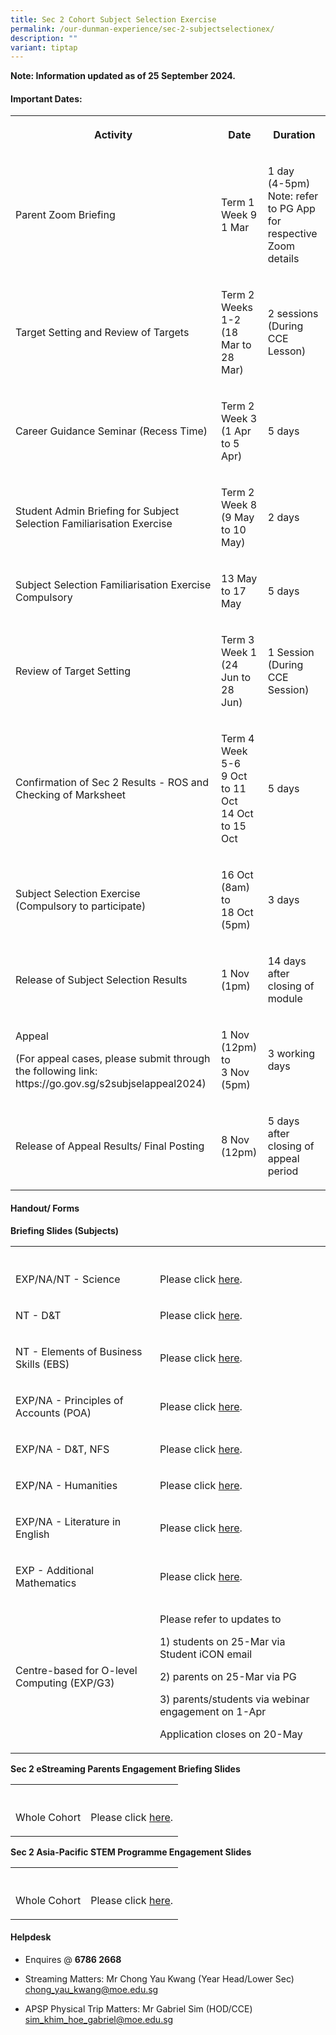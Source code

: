 ```yaml
---
title: Sec 2 Cohort Subject Selection Exercise
permalink: /our-dunman-experience/sec-2-subjectselectionex/
description: ""
variant: tiptap
---
```

<p><strong>Note: Information updated as of 25 September 2024.</strong>
</p>
<h4>Important Dates:</h4>
<table style="minWidth: 75px">
<colgroup>
<col>
<col>
<col>
</colgroup>
<tbody>
<tr>
<th rowspan="1" colspan="1">
<p>Activity</p>
</th>
<th rowspan="1" colspan="1">
<p>Date</p>
</th>
<th rowspan="1" colspan="1">
<p>Duration</p>
</th>
</tr>
<tr>
<td rowspan="1" colspan="1">
<p>Parent Zoom Briefing
<br>
</p>
</td>
<td rowspan="1" colspan="1">
<p>Term 1 Week 9
<br>1 Mar
<br>
</p>
</td>
<td rowspan="1" colspan="1">
<p>1 day
<br>(4-5pm)
<br>Note: refer to PG App for respective Zoom details</p>
</td>
</tr>
<tr>
<td rowspan="1" colspan="1">
<p>Target Setting and Review of Targets</p>
</td>
<td rowspan="1" colspan="1">
<p>Term 2 Weeks 1-2
<br>(18 Mar to 28 Mar)</p>
</td>
<td rowspan="1" colspan="1">
<p>2 sessions (During CCE Lesson)
<br>
</p>
</td>
</tr>
<tr>
<td rowspan="1" colspan="1">
<p>Career Guidance Seminar (Recess Time)</p>
</td>
<td rowspan="1" colspan="1">
<p>Term 2 Week 3
<br>(1 Apr to 5 Apr)</p>
</td>
<td rowspan="1" colspan="1">
<p>5 days</p>
</td>
</tr>
<tr>
<td rowspan="1" colspan="1">
<p>Student Admin Briefing for Subject Selection Familiarisation Exercise</p>
</td>
<td rowspan="1" colspan="1">
<p>Term 2 Week 8
<br>(9 May to 10 May)</p>
</td>
<td rowspan="1" colspan="1">
<p>2 days</p>
</td>
</tr>
<tr>
<td rowspan="1" colspan="1">
<p>Subject Selection Familiarisation Exercise
<br>Compulsory</p>
</td>
<td rowspan="1" colspan="1">
<p>13 May to 17 May
<br>
</p>
</td>
<td rowspan="1" colspan="1">
<p>5 days
<br>
</p>
</td>
</tr>
<tr>
<td rowspan="1" colspan="1">
<p>Review of Target Setting</p>
</td>
<td rowspan="1" colspan="1">
<p>Term 3 Week 1
<br>(24 Jun to 28 Jun)
<br>
</p>
</td>
<td rowspan="1" colspan="1">
<p>1 Session (During CCE Session)</p>
</td>
</tr>
<tr>
<td rowspan="1" colspan="1">
<p>Confirmation of Sec 2 Results - ROS and Checking of Marksheet</p>
</td>
<td rowspan="1" colspan="1">
<p>Term 4 Week 5-6
<br>9 Oct to 11 Oct
<br>14 Oct to 15 Oct</p>
</td>
<td rowspan="1" colspan="1">
<p>5 days</p>
</td>
</tr>
<tr>
<td rowspan="1" colspan="1">
<p>Subject Selection Exercise
<br>(Compulsory to participate)</p>
</td>
<td rowspan="1" colspan="1">
<p>16 Oct (8am) to
<br>18 Oct (5pm)
<br>
</p>
</td>
<td rowspan="1" colspan="1">
<p>3 days
<br>
</p>
</td>
</tr>
<tr>
<td rowspan="1" colspan="1">
<p>Release of Subject Selection Results</p>
</td>
<td rowspan="1" colspan="1">
<p>1 Nov (1pm)</p>
</td>
<td rowspan="1" colspan="1">
<p>14 days after closing of module
<br>
</p>
</td>
</tr>
<tr>
<td rowspan="1" colspan="1">
<p>Appeal</p>
<p>(For appeal cases, please submit through the following link: <a rel="noopener noreferrer nofollow" target="_blank">https://go.gov.sg/s2subjselappeal2024</a>)
<br>
</p>
</td>
<td rowspan="1" colspan="1">
<p>1 Nov (12pm) to
<br>3 Nov (5pm)
<br>
</p>
</td>
<td rowspan="1" colspan="1">
<p>3 working days
<br>
</p>
</td>
</tr>
<tr>
<td rowspan="1" colspan="1">
<p>Release of Appeal Results/ Final Posting</p>
</td>
<td rowspan="1" colspan="1">
<p>8 Nov (12pm)
<br>
</p>
</td>
<td rowspan="1" colspan="1">
<p>5 days after closing of appeal period</p>
</td>
</tr>
</tbody>
</table>
<h4>Handout/ Forms</h4>
<p><strong>Briefing Slides (Subjects)</strong>
</p>
<table style="minWidth: 50px">
<colgroup>
<col>
<col>
</colgroup>
<tbody>
<tr>
<th rowspan="1" colspan="1">
<p></p>
</th>
<th rowspan="1" colspan="1">
<p></p>
</th>
</tr>
<tr>
<td rowspan="1" colspan="1">
<p>EXP/NA/NT - Science</p>
</td>
<td rowspan="1" colspan="1">
<p>Please click <a href="/files/Sec 2 eStreaming/Science__All__Streaming_for_2024__updated_.pdf" rel="noopener noreferrer nofollow" target="_blank">here</a>.</p>
</td>
</tr>
<tr>
<td rowspan="1" colspan="1">
<p>NT - D&amp;T</p>
</td>
<td rowspan="1" colspan="1">
<p>Please click <a href="/files/Sec 2 eStreaming/D_T__NT__Streaming_for_2024__updated_.pdf" rel="noopener noreferrer nofollow" target="_blank">here</a>.</p>
</td>
</tr>
<tr>
<td rowspan="1" colspan="1">
<p>NT - Elements of Business Skills (EBS)</p>
</td>
<td rowspan="1" colspan="1">
<p>Please click <a href="/files/Sec 2 eStreaming/EBS__NT__Streaming_for_2024__updated_.pdf" rel="noopener noreferrer nofollow" target="_blank">here</a>.</p>
</td>
</tr>
<tr>
<td rowspan="1" colspan="1">
<p>EXP/NA - Principles of Accounts (POA)</p>
</td>
<td rowspan="1" colspan="1">
<p>Please click <a href="/files/Sec 2 eStreaming/POA__Exp___NA__Streaming_for_2024__updated_.pdf" rel="noopener noreferrer nofollow" target="_blank">here</a>.</p>
</td>
</tr>
<tr>
<td rowspan="1" colspan="1">
<p>EXP/NA - D&amp;T, NFS</p>
</td>
<td rowspan="1" colspan="1">
<p>Please click <a href="/files/Sec 2 eStreaming/D_T_and_NFS__Exp___NA__Streaming_for_2024__updated_.pdf" rel="noopener noreferrer nofollow" target="_blank">here</a>.</p>
</td>
</tr>
<tr>
<td rowspan="1" colspan="1">
<p>EXP/NA - Humanities</p>
</td>
<td rowspan="1" colspan="1">
<p>Please click <a href="/files/Sec 2 eStreaming/Humanities__Exp___NA__Streaming_for_2024__updated_.pdf" rel="noopener noreferrer nofollow" target="_blank">here</a>.</p>
</td>
</tr>
<tr>
<td rowspan="1" colspan="1">
<p>EXP/NA - Literature in English</p>
</td>
<td rowspan="1" colspan="1">
<p>Please click <a href="/files/Sec 2 eStreaming/Eng_Lit__Exp___NA__Streaming_for_2024__updated_.pdf" rel="noopener noreferrer nofollow" target="_blank">here</a>.</p>
</td>
</tr>
<tr>
<td rowspan="1" colspan="1">
<p>EXP - Additional Mathematics</p>
</td>
<td rowspan="1" colspan="1">
<p>Please click <a href="/files/Sec 2 eStreaming/A_Math__EXP__Streaming_for_2024__updated_.pdf" rel="noopener noreferrer nofollow" target="_blank">here</a>.</p>
</td>
</tr>
<tr>
<td rowspan="1" colspan="1">
<p>Centre-based for O-level Computing (EXP/G3)</p>
</td>
<td rowspan="1" colspan="1">
<p>Please refer to updates to</p>
<p>1) students on 25-Mar via Student iCON email</p>
<p>2) parents on 25-Mar via PG</p>
<p>3) parents/students via webinar engagement on 1-Apr</p>
<p></p>
<p>Application closes on 20-May</p>
</td>
</tr>
</tbody>
</table>
<p><strong>Sec 2 eStreaming Parents Engagement Briefing Slides</strong>
</p>
<table style="minWidth: 50px">
<colgroup>
<col>
<col>
</colgroup>
<tbody>
<tr>
<th rowspan="1" colspan="1">
<p></p>
</th>
<th rowspan="1" colspan="1">
<p></p>
</th>
</tr>
<tr>
<td rowspan="1" colspan="1">
<p>Whole Cohort</p>
</td>
<td rowspan="1" colspan="1">
<p>Please click <a href="/files/Sec 2 eStreaming/Sec_2_Subject_Selection_Exercise__updated_slides_dated_25_Sep_.pdf" rel="noopener nofollow" target="_blank">here</a>.</p>
</td>
</tr>
</tbody>
</table>
<p><strong>Sec 2 Asia-Pacific STEM Programme Engagement Slides</strong>
</p>
<table style="minWidth: 50px">
<colgroup>
<col>
<col>
</colgroup>
<tbody>
<tr>
<th rowspan="1" colspan="1">
<p></p>
</th>
<th rowspan="1" colspan="1">
<p></p>
</th>
</tr>
<tr>
<td rowspan="1" colspan="1">
<p>Whole Cohort</p>
</td>
<td rowspan="1" colspan="1">
<p>Please click <a href="/files/Sec 2 eStreaming/Sec_2_Asia_Pacific_STEM_Programme_2024.pdf" rel="noopener noreferrer nofollow" target="_blank">here</a>.</p>
</td>
</tr>
</tbody>
</table>
<h4>Helpdesk</h4>
<ul>
<li>
<p>Enquires @&nbsp;<strong>6786 2668</strong>
</p>
</li>
<li>
<p>Streaming Matters: Mr Chong Yau Kwang (Year Head/Lower Sec)&nbsp; <a href="mailto:chong_yau_kwang@moe.edu.sg" rel="noopener noreferrer nofollow" target="_blank">chong_yau_kwang@moe.edu.sg</a>
</p>
</li>
<li>
<p>APSP Physical Trip Matters: Mr Gabriel Sim (HOD/CCE) <a href="mailto:sim_khim_hoe_gabriel@moe.edu.sg" rel="noopener noreferrer nofollow" target="_blank">sim_khim_hoe_gabriel@moe.edu.sg</a>
</p>
</li>
</ul>
<p></p>